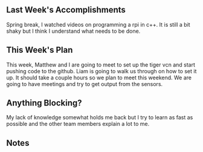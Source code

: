 ## Last Week's Accomplishments
Spring break, I watched videos on programming a rpi in c++. It is still a bit shaky but I think
I understand what needs to be done.
## This Week's Plan
This week, Matthew and I are going to meet to set up the tiger vcn and start pushing
code to the github. Liam is going to walk us through on how to set it up. It should
take a couple hours so we plan to meet this weekend. We are going to have meetings
and try to get output from the sensors.
## Anything Blocking?
My lack of knowledge somewhat holds me back but I try to learn as fast as possible and the other team members explain a lot to me.
## Notes
